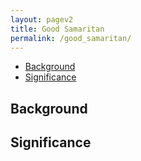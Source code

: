 ```yaml
---
layout: pagev2
title: Good Samaritan
permalink: /good_samaritan/
---
```

- [Background](#background)
- [Significance](#significance)

## Background

## Significance
